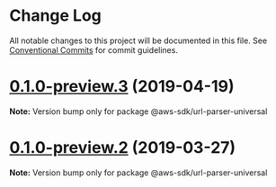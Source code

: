 # Change Log

All notable changes to this project will be documented in this file.
See [Conventional Commits](https://conventionalcommits.org) for commit guidelines.

# [0.1.0-preview.3](https://github.com/aws/aws-sdk-js-v3/compare/@aws-sdk/url-parser-universal@0.1.0-preview.2...@aws-sdk/url-parser-universal@0.1.0-preview.3) (2019-04-19)

**Note:** Version bump only for package @aws-sdk/url-parser-universal





# [0.1.0-preview.2](https://github.com/aws/aws-sdk-js-v3/compare/@aws-sdk/url-parser-universal@0.1.0-preview.1...@aws-sdk/url-parser-universal@0.1.0-preview.2) (2019-03-27)

**Note:** Version bump only for package @aws-sdk/url-parser-universal
